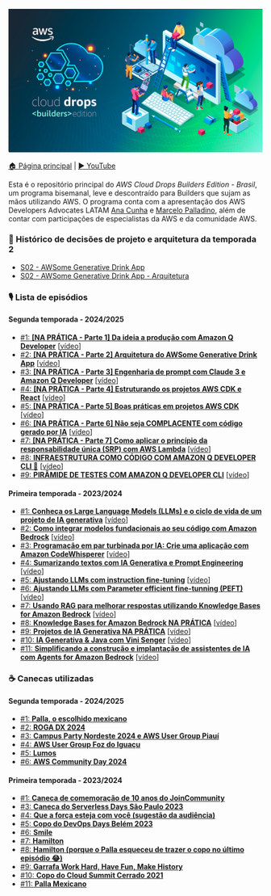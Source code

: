  ![AWS Cloud Drops Builders Edition - Brasil logo](logo.jpeg)

[🏠 Página principal](https://www.youtube.com/watch?v=Ng_8PlvzA3Y&list=PLQHh55hXC4yrlnKxKDsLPFl5O6sTfXWHu) | [▶️ YouTube](https://www.youtube.com/@AmazonWebServicesLatinAmerica) 

Esta é o repositório principal do *AWS Cloud Drops Builders Edition - Brasil*, um programa bisemanal, leve e descontraído para Builders que sujam as mãos utilizando AWS. O programa conta com a apresentação dos AWS Developers Advocates LATAM [Ana Cunha](https://www.linkedin.com/in/analuizacunha/) e [Marcelo Palladino](https://www.linkedin.com/in/mfpalladino/), além de contar com participações de especialistas da AWS e da comunidade AWS.

### 📜 Histórico de decisões de projeto e arquitetura da temporada 2 

* [S02 - AWSome Generative Drink App](/decision%20log/s02/README.md)
* [S02 - AWSome Generative Drink App - Arquitetura](/images/architecture%20s02.png)

### 🎙️ Lista de episódios 

#### Segunda temporada - 2024/2025

* [#1: **[NA PRÁTICA - Parte 1] Da ideia a produção com Amazon Q Developer**](/episode/11) [[vídeo](https://bit.ly/cdbe-s02e01)]
* [#2: **[NA PRÁTICA - Parte 2] Arquitetura do AWSome Generative Drink App**](/episode/12) [[vídeo](https://bit.ly/cdbe-s02ep02)]
* [#3: **[NA PRÁTICA - Parte 3] Engenharia de prompt com Claude 3 e Amazon Q Developer**](/episode/13) [[vídeo](https://bit.ly/cdbe-s02e03)]
* [#4: **[NA PRÁTICA - Parte 4] Estruturando os projetos AWS CDK e React**](/episode/14) [[vídeo](https://bit.ly/cdbe-s02e04)]
* [#5: **[NA PRÁTICA - Parte 5] Boas práticas em projetos AWS CDK**](/episode/15) [[vídeo](https://bit.ly/cdbe-s02e05)]
* [#6: **[NA PRÁTICA - Parte 6] Não seja COMPLACENTE com código gerado por IA**](/episode/16) [[vídeo](https://bit.ly/cdbe-s02e06)]
* [#7: **[NA PRÁTICA - Parte 7] Como aplicar o princípio da responsabilidade única (SRP) com AWS Lambda**](/episode/17) [[vídeo](https://bit.ly/cdbe-s02e07)]
* [#8: **INFRAESTRUTURA COMO CÓDIGO COM AMAZON Q DEVELOPER CLI 🚀**](/episode/18) [[vídeo](https://bit.ly/cdbe-s02e08)]
* [#9: **PIRÂMIDE DE TESTES COM AMAZON Q DEVELOPER CLI**](/episode/19) [[vídeo](https://bit.ly/cdbe-s02e09)]

#### Primeira temporada - 2023/2024

* [#1: **Conheça os Large Language Models (LLMs) e o ciclo de vida de um projeto de IA generativa**](/episode/0) [[vídeo](https://youtu.be/DwTV5uNENqo?list=PLQHh55hXC4yrsSptdH0mh0QyHWiI4waUV&t=313)]
* [#2: **Como integrar modelos fundacionais ao seu código com Amazon Bedrock**](/episode/1) [[vídeo](https://youtu.be/Ng_8PlvzA3Y?list=PLQHh55hXC4yrsSptdH0mh0QyHWiI4waUV&t=340)]
* [#3: **Programação em par turbinada por IA: Crie uma aplicação com Amazon CodeWhisperer**](/episode/2) [[vídeo](https://www.youtube.com/watch?v=nMNPN0q8Sfo)]
* [#4: **Sumarizando textos com IA Generativa e Prompt Engineering**](/episode/3) [[vídeo](https://www.youtube.com/watch?v=QkkUcbtzoIg)]
* [#5: **Ajustando LLMs com instruction fine-tuning**](/episode/4) [[vídeo](https://www.youtube.com/watch?v=pD7ol5xDGm8)]
* [#6: **Ajustando LLMs com Parameter efficient fine-tunning (PEFT)**](/episode/5) [[vídeo](https://www.youtube.com/watch?v=18eWp6ceP4k)]
* [#7: **Usando RAG para melhorar respostas utilizando Knowledge Bases for Amazon Bedrock**](/episode/6) [[vídeo](https://www.youtube.com/watch?v=7lF8_9bG15Q)]
* [#8: **Knowledge Bases for Amazon Bedrock NA PRÁTICA**](/episode/7) [[vídeo](https://www.youtube.com/watch?v=tS8GfsnMSbI)]
* [#9: **Projetos de IA Generativa NA PRÁTICA**](/episode/8) [[vídeo](https://www.youtube.com/watch?v=6FC9iFdLoZQ)]
* [#10: **IA Generativa & Java com Vini Senger**](/episode/9) [[vídeo](https://www.youtube.com/watch?v=zkhMc-nzm-k)]
* [#11: **Simplificando a construção e implantação de assistentes de IA com Agents for Amazon Bedrock**](/episode/10) [[vídeo](https://youtube.com/live/abQmX-3vpSQ)]

### ☕ Canecas utilizadas 

#### Segunda temporada - 2024/2025

* [#1: **Palla, o escolhido mexicano**](/mug/11/palla-o-escolhido-mexicano.jpeg)
* [#2: **ROGA DX 2024**](/mug/12/rogadx.jpeg)
* [#3: **Campus Party Nordeste 2024 e AWS User Group Piauí**](/mug/13/campus-party-nordeste-aws-ug-piaui.jpeg)
* [#4: **AWS User Group Foz do Iguaçu**](/mug/14/aws-ug-foz.jpeg)
* [#5: **Lumos**](/mug/15/edimburgo.jpeg)
* [#6: **AWS Community Day 2024**](/mug/16/awscommunitydaybrasil2024.jpeg)

#### Primeira temporada - 2023/2024

* [#1: **Caneca de comemoração de 10 anos do JoinCommunity**](/mug/0/10%20anos%20JoinCommunity.jpeg)
* [#3: **Caneca do Serverless Days São Paulo 2023**](/mug/2/Serverless%20Days%20São%20Paulo%202023.jpeg)
* [#4: **Que a força esteja com você (sugestão da audiência)**](/mug/3/may%20the%20force%20be%20with%20you.jpg)
* [#5: **Copo do DevOps Days Belém 2023**](/mug/4/devops%20days%20belem%202023.jpg)
* [#6: **Smile**](/mug/5/smile.jpg)
* [#7: **Hamilton**](/mug/6/hamilton.jpg)
* [#8: **Hamilton (porque o Palla esqueceu de trazer o copo no último episódio 😂)**](/mug/6/hamilton.jpg)
* [#9: **Garrafa Work Hard, Have Fun, Make History**](/mug/8/work%20hard%20have%20fun%20make%20history.jpeg)
* [#10: **Copo do Cloud Summit Cerrado 2021**](/mug/9/Cloud%20Summit%20Cerrado%202021.jpg)
* [#11: **Palla Mexicano**](/mug/10/palla%20mexicano.jpg)
